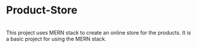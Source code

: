 # Product-Store
<br>
This project uses MERN stack to create an online store for the products. It is a basic project for using the MERN stack.
<br>
